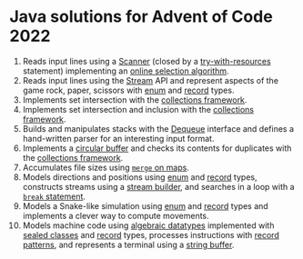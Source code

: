 # Java solutions for Advent of Code 2022

 1. Reads input lines using a [Scanner](https://docs.oracle.com/en/java/javase/19/docs/api/java.base/java/util/Scanner.html) (closed by a [try-with-resources](https://docs.oracle.com/javase/tutorial/essential/exceptions/tryResourceClose.html) statement) implementing an [online selection algorithm](https://en.m.wikipedia.org/wiki/Selection_algorithm#Online_selection_algorithm).
 1. Reads input lines using the [Stream](https://docs.oracle.com/en/java/javase/19/docs/api/java.base/java/util/stream/package-summary.html) API and represent aspects of the game rock, paper, scissors with [enum] and [record] types.
 1. Implements set intersection with the [collections framework].
 1. Implements set intersection and inclusion with the [collections framework].
 1. Builds and manipulates stacks with the [Dequeue](https://download.java.net/java/early_access/panama/docs/api/java.base/java/util/Deque.html) interface and defines a hand-written parser for an interesting input format.
 1. Implements a [circular buffer](https://en.wikipedia.org/wiki/Circular_buffer) and checks its contents for duplicates with the [collections framework].
 1. Accumulates file sizes using [`merge` on maps](https://docs.oracle.com/en/java/javase/19/docs/api/java.base/java/util/Map.html#merge(K,V,java.util.function.BiFunction)). 
 1. Models directions and positions using [enum] and [record] types, constructs streams using a [stream builder](https://docs.oracle.com/en/java/javase/19/docs/api/java.base/java/util/stream/Stream.Builder.html), and searches in a loop with a [`break` statement](https://docs.oracle.com/javase/tutorial/java/nutsandbolts/branch.html).
 1. Models a Snake-like simulation using [enum] and [record] types and implements a clever way to compute movements.
 1. Models machine code using [algebraic datatypes](https://sebfisch.github.io/java-data/) implemented with [sealed classes](https://openjdk.org/jeps/409) and [record] types, processes instructions with [record patterns](https://openjdk.org/jeps/405), and represents a terminal using a [string buffer](https://docs.oracle.com/en/java/javase/19/docs/api/java.base/java/lang/StringBuffer.html).

[collections framework]: https://docs.oracle.com/javase/tutorial/collections/index.html
[enum]: https://docs.oracle.com/javase/tutorial/java/javaOO/enum.html
[record]: https://openjdk.org/jeps/395

